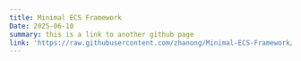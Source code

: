 ```yaml
---
title: Minimal ECS Framework
Date: 2025-06-10
summary: this is a link to another github page
link: 'https://raw.githubusercontent.com/zhanong/Minimal-ECS-Framework/refs/heads/main/README.md'
---
```

